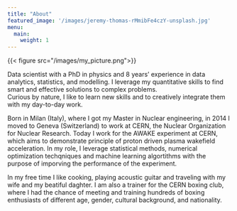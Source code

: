 ```yaml
---
title: "About"
featured_image: '/images/jeremy-thomas-rMmibFe4czY-unsplash.jpg'
menu:
  main:
    weight: 1
---
```

{{< figure src="/images/my_picture.png">}}

Data scientist with a PhD in physics and 8 years’ experience in data analytics, statistics, and modelling. 
I leverage my quantitative skills to find smart and effective solutions to complex problems.  
Curious by nature, I like to learn new skills and to creatively integrate them with my day-to-day work.  
  
Born in Milan (Italy), where I got my Master in Nuclear engineering, 
in 2014 I moved to Geneva (Switzerland) to work at CERN, the Nuclear Organization for Nuclear Research. 
Today I work for the AWAKE experiment at CERN, which aims to demonstrate principle of proton driven plasma wakefield acceleration. 
In my role, I leverage statistical methods, numerical optimization techqniques and machine learning algortithms
with the purpose of imporving the performance of the experiment.

In my free time I like cooking, playing acoustic guitar and traveling with my wife and my beatiful daghter. I am also a trainer for the CERN boxing club, 
where I had the chance of meeting and training hundreds of boxing enthusiasts of different age, gender, cultural background, and nationality.

